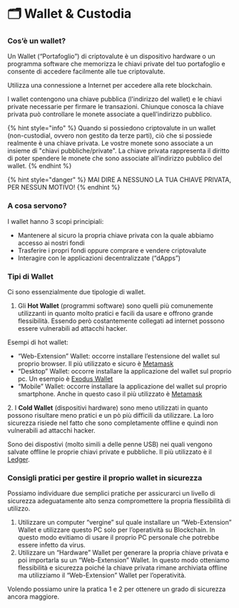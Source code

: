 # 🗂 Wallet & Custodia

### Cos’è un wallet? <a href="#cose-un-wallet" id="cose-un-wallet"></a>

Un Wallet (“Portafoglio”) di criptovalute è un dispositivo hardware o un programma software che memorizza le chiavi private del tuo portafoglio e consente di accedere facilmente alle tue criptovalute.

Utilizza una connessione a Internet per accedere alla rete blockchain.

I wallet contengono una chiave pubblica (l'indirizzo del wallet) e le chiavi private necessarie per firmare le transazioni. Chiunque conosca la chiave privata può controllare le monete associate a quell'indirizzo pubblico.

{% hint style="info" %}
Quando si possiedono criptovalute in un wallet (non-custodial, ovvero non gestito da terze parti), ciò che si possiede realmente è una chiave privata. Le vostre monete sono associate a un insieme di "chiavi pubbliche/private". La chiave privata rappresenta il diritto di poter spendere le monete che sono associate all’indirizzo pubblico del wallet.
{% endhint %}

{% hint style="danger" %}
MAI DIRE A NESSUNO LA TUA CHIAVE PRIVATA, PER NESSUN MOTIVO!
{% endhint %}

### A cosa servono? <a href="#a-cosa-servono" id="a-cosa-servono"></a>

I wallet hanno 3 scopi principiali:

* Mantenere al sicuro la propria chiave privata con la quale abbiamo accesso ai nostri fondi
* Trasferire i propri fondi oppure comprare e vendere criptovalute
* Interagire con le applicazioni decentralizzate (“dApps”)

### Tipi di Wallet <a href="#tipi-di-wallet" id="tipi-di-wallet"></a>

Ci sono essenzialmente due tipologie di wallet.

1. Gli **Hot Wallet** (programmi software) sono quelli più comunemente utilizzanti in quanto molto pratici e facili da usare e offrono grande flessibilità. Essendo però costantemente collegati ad internet possono essere vulnerabili ad attacchi hacker.

Esempi di hot wallet:

* “Web-Extension” Wallet: occorre installare l’estensione del wallet sul proprio browser. Il più utilizzato e sicuro è [Metamask](https://metamask.io/)
* “Desktop” Wallet: occorre installare la applicazione del wallet sul proprio pc. Un esempio è [Exodus Wallet](https://www.exodus.com/download/)
* “Mobile” Wallet: occorre installare la applicazione del wallet sul proprio smartphone. Anche in questo caso il più utilizzato è [Metamask](https://metamask.io/)

2\. I **Cold Wallet** (dispositivi hardware) sono meno utilizzati in quanto possono risultare meno pratici e un pò più difficili da utilizzare. La loro sicurezza risiede nel fatto che sono completamente offline e quindi non vulnerabili ad attacchi hacker.

Sono dei dispostivi (molto simili a delle penne USB) nei quali vengono salvate offline le proprie chiavi private e pubbliche. Il più utilizzato è il [Ledger](https://www.ledger.com/).

### Consigli pratici per gestire il proprio wallet in sicurezza <a href="#consigli-pratici-per-gestire-il-proprio-wallet-in-sicurezza" id="consigli-pratici-per-gestire-il-proprio-wallet-in-sicurezza"></a>

Possiamo individuare due semplici pratiche per assicurarci un livello di sicurezza adeguatamente alto senza compromettere la propria flessibilità di utilizzo.

1. Utilizzare un computer “vergine” sul quale installare un “Web-Extension” Wallet e utilizzare questo PC solo per l’operatività su Blockchain. In questo modo evitiamo di usare il proprio PC personale che potrebbe essere infetto da virus.
2. Utilizzare un “Hardware” Wallet per generare la propria chiave privata e poi importarla su un “Web-Extension” Wallet. In questo modo otteniamo flessibilità e sicurezza poiché la chiave privata rimane archiviata offline ma utilizziamo il “Web-Extension” Wallet per l’operatività.

Volendo possiamo unire la pratica 1 e 2 per ottenere un grado di sicurezza ancora maggiore.
